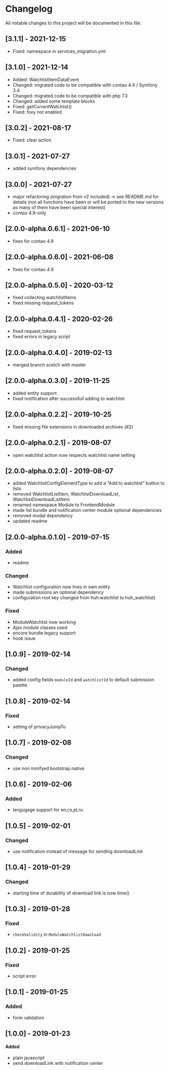 # Changelog

All notable changes to this project will be documented in this file.

## [3.1.1] - 2021-12-15
- Fixed: namespace in services_migration.yml

## [3.1.0] - 2021-12-14
- Added: WatchlistItemDataEvent
- Changed: migrated code to be compatible with contao 4.4 / Symfony 3.4
- Changed: migrated code to be compatible with php 7.3
- Changed: added some template blocks
- Fixed: getCurrentWatchlist()
- Fixed: foxy not enabled

## [3.0.2] - 2021-08-17

- Fixed: clear action

## [3.0.1] - 2021-07-27

- added symfony dependencies

## [3.0.0] - 2021-07-27

- major refactoring (migration from v2 included) -> see README.md for details (not all functions have been or will be
  ported to the new versions as many of them have been special interest)
- contao 4.9-only

## [2.0.0-alpha.0.6.1] - 2021-06-10

- fixes for contao 4.9

## [2.0.0-alpha.0.6.0] - 2021-06-08

- fixes for contao 4.9

## [2.0.0-alpha.0.5.0] - 2020-03-12

- fixed collecting watchlistItems
- fixed missing request_tokens

## [2.0.0-alpha.0.4.1] - 2020-02-26

- fixed request_tokens
- fixed errors in legacy script

## [2.0.0-alpha.0.4.0] - 2019-02-13

- merged branch scetch with master

## [2.0.0-alpha.0.3.0] - 2019-11-25

- added entity support
- fixed notification after successfull adding to watchlist

## [2.0.0-alpha.0.2.2] - 2019-10-25

- fixed missing file extensions in downloaded archives (#2)

## [2.0.0-alpha.0.2.1] - 2019-08-07

- open watchlist action now respects watchlist name setting

## [2.0.0-alpha.0.2.0] - 2019-08-07

- added WatchlistConfigElementType to add a "Add to watchlist" button to lists
- removed WatchlistListItem, WatchlistDownloadList, WatchlistDownloadListItem
- renamed namespace Module to FrontendModule
- made list bundle and notification center module optional dependencies
- removed modal dependency
- updated readme

## [2.0.0-alpha.0.1.0] - 2019-07-15

### Added

- readme

### Changed

- Watchlist configuration now lives in own entity
- made submissions an optional dependency
- configuration root key changed from huh:watchlist to huh_watchlist)

### Fixed

- ModuleWatchlist now working
- Ajax module classes used
- encore bundle legacy support
- hook issue

## [1.0.9] - 2019-02-14

### Changed

- added config fields `moduleId` and `watchlistId` to default submission palette

## [1.0.8] - 2019-02-14

### Fixed

- setting of privacyJumpTo

## [1.0.7] - 2019-02-08

### Changed

- use non minifyed bootstrap.native

## [1.0.6] - 2019-02-06

### Added

- langugage support for en,cs,pl,ru

## [1.0.5] - 2019-02-01

### Changed

- use notification instead of message for sending downloadLink

## [1.0.4] - 2019-01-29

### Changed

- starting time of durability of download link is now time()

## [1.0.3] - 2019-01-28

### Fixed

- `checkValidity` in `ModuleWatchlistDownload`

## [1.0.2] - 2019-01-25

### Fixed

- script error

## [1.0.1] - 2019-01-25

### Added

- form validation

## [1.0.0] - 2019-01-23

#### Added

- plain javascript
- send downloadLink with notification center
